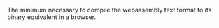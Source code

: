 The minimum necessary to compile the webassembly text format to its binary equivalent in a browser.
